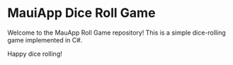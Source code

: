 # MauiApp Dice Roll Game

Welcome to the MauApp Roll Game repository! This is a simple  dice-rolling game implemented in C#.

Happy dice rolling!

   
   
